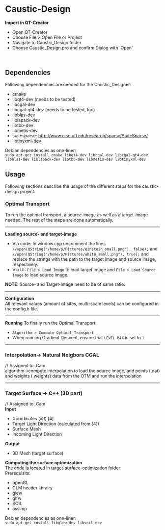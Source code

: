 # Caustic-Design

<b>Import in QT-Creator</b>
 *  Open QT-Creator
 *  Choose File > Open File or Project 
 *  Navigate to Caustic_Design folder
 *  Choose Caustic_Design.pro and confirm Dialog with 'Open'
<br>

## Dependencies

Following dependencies are needed for the Caustic_Designer:<br>

 *  cmake
 *  libqt4-dev (needs to be tested)
 *  libcgal-dev
 *  libcgal-qt4-dev (needs to be tested, too)
 *  libblas-dev
 *  liblapack-dev
 *  libtbb-dev
 *  libmetis-dev
 *  suitesparse: http://www.cise.ufl.edu/research/sparse/SuiteSparse/
 *  libtinyxml-dev

Debian dependencies as one-liner:<br>
`sudo apt-get install cmake libqt4-dev libcgal-dev libcgal-qt4-dev libblas-dev liblapack-dev libtbb-dev libmetis-dev libtinyxml-dev`

## Usage

Following sections describe the usage of the different steps for the caustic-design project.

### Optimal Transport

To run the optimal transport, a source-image as well as a target-image needed. The rest of the steps are done automatically.<br>

----------

<b>Loading source- and target-image</b><br>
 *  Via code:  In window.cpp uncomment the lines `//open(QString("/home/p/Pictures/einstein_small.png"), false);` and `//open(QString("/home/p/Pictures/white_small.png"), true);` and replace the strings with the path to the target image and source image, respectively.
 *  Via UI: `File > Load Image` to load target image and `File > Load Source Image` to load source image.

<b>NOTE</b>: Source- and Target-Image need to be of same ratio.

---------

<b>Configuration</b><br>
All relevant values (amount of sites, multi-scale levels) can be configured in the config.h file.

---------

<b>Running</b>
To finally run the Optimal Transport: 
 *  `Algorithm > Compute Optimal Transport`
 *  When running Gradient Descent, ensure that `LEVEL_MAX` is set to `1`


------

### Interpolation-> Natural Neigbors CGAL 
// Assigned to: Cam<br>
algorithm->compute interpolation to load the source image, and points (.dat) and weights (.weights) data from the OTM and run the interpolation

------


### Target Surface -> C++ (3D part) 
// Assigned to: Cam<br>
<b>Input</b>
 *  Coordinates (xR) [4]
 *  Target Light Direction (calculated from [4])
 *  Surface Mesh
 *  Incoming Light Direction

<b>Output</b>
 *  3D Mesh (target surface) 

<b>Computing the surface optomization</b><br />
The code is located in target-surface-optimization folder<br>
Prerequisits:<br>
 *  openGL
 *  GLM header librairy
 *  glew
 *  glfw
 * SOIL
 * assimp

Debian dependencies as one-liner:<br>
`sudo apt-get install libglew-dev libsoil-dev`
<br>


